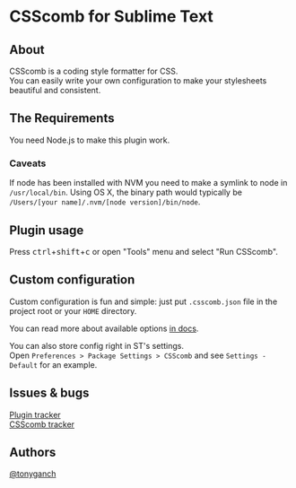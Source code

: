 # CSScomb for Sublime Text

## About

CSScomb is a coding style formatter for CSS.    
You can easily write your own configuration to make your stylesheets beautiful
and consistent.

## The Requirements

You need Node.js to make this plugin work.

### Caveats

If node has been installed with NVM you need to make a symlink to node in `/usr/local/bin`. Using OS X, the binary path would typically be `/Users/[your name]/.nvm/[node version]/bin/node`.

## Plugin usage

Press <kbd>ctrl</kbd>+<kbd>shift</kbd>+<kbd>c</kbd> or open "Tools" menu and select "Run CSScomb".

## Custom configuration

Custom configuration is fun and simple: just put `.csscomb.json` file in the
project root or your `HOME` directory.

You can read more about available options
[in docs](https://github.com/csscomb/csscomb.js/blob/master/doc/options.md).

You can also store config right in ST's settings.  
Open `Preferences > Package Settings > CSScomb` and see `Settings - Default`
for an example.

## Issues & bugs

[Plugin tracker](https://github.com/csscomb/sublime-csscomb/issues)    
[CSScomb tracker](https://github.com/csscomb/csscomb.js/issues)

## Authors

[@tonyganch](https://github.com/tonyganch)

